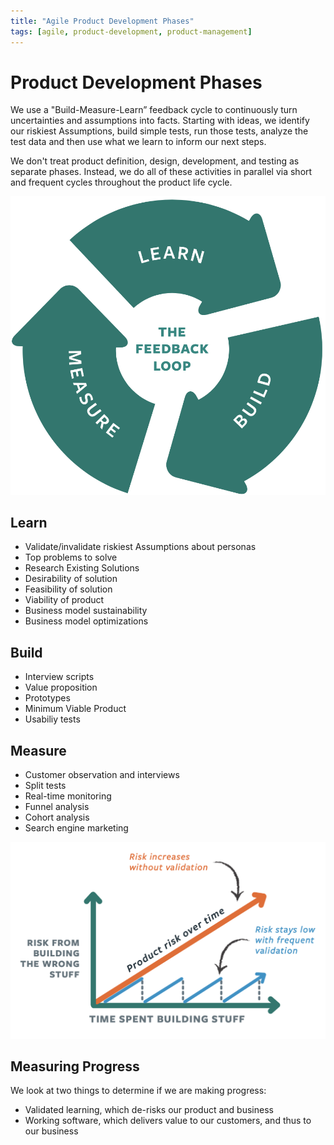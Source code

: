 ```yaml
---
title: "Agile Product Development Phases"
tags: [agile, product-development, product-management]
---
```

# Product Development Phases



We use a "Build-Measure-Learn” feedback cycle to continuously turn uncertainties and assumptions into facts. Starting with ideas, we identify our riskiest Assumptions, build simple tests, run those tests, analyze the test data and then use what we learn to inform our next steps. 

We don't treat product definition, design, development, and testing as separate phases. Instead, we do all of these activities in parallel via short and frequent cycles throughout the product life cycle.



![Product Development Cycle](product-development-cycle.png)

## Learn

- Validate/invalidate riskiest Assumptions about personas
- Top problems to solve
- Research Existing Solutions 
- Desirability of solution
- Feasibility of solution
- Viability of product 
- Business model sustainability 
- Business model optimizations



## Build

- Interview scripts
- Value proposition
- Prototypes
- Minimum Viable Product
- Usabiliy tests

## Measure
  - Customer observation and interviews
  - Split tests
  - Real-time monitoring
  - Funnel analysis
  - Cohort analysis
  - Search engine marketing

![Product Risk & Validatio ](product-risk-validation.png)

## Measuring Progress
We look at two things to determine if we are making progress:

  - Validated learning, which de-risks our product and business
  - Working software, which delivers value to our customers, and thus to our business